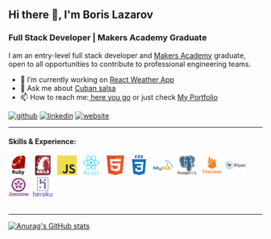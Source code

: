 
<!---
borisl16/borisl16 is a ✨ special ✨ repository because its `README.md` (this file) appears on your GitHub profile.
You can click the Preview link to take a look at your changes.
--->
 

## Hi there 👋, I'm Boris Lazarov
### Full Stack Developer | Makers Academy Graduate

I am an entry-level full stack developer and <a href="https://www.makers.tech">Makers Academy</a> graduate, open to all opportunities to contribute to professional engineering teams.

- 🔭 I’m currently working on <a href="https://github.com/borisl16/weather-app">React Weather App</a>
- 💬 Ask me about <a href="https://www.youtube.com/watch?v=ufyZ-sZSz4c">Cuban salsa</a> 
- 📫 How to reach me:<a href="mailto:lazarov_borislav@yahoo.com"> here you go</a> or just check <a href="https://borisl16.github.io">My Portfolio</a><br> 
 <!-- - 🌱 I’m currently learning <img src="https://github.com/devicons/devicon/blob/master/icons/csharp/csharp-original.svg" title="c#" alt="c#" width="20" height="20"/>&nbsp; -->

[<img src='https://cdn.jsdelivr.net/npm/simple-icons@3.0.1/icons/github.svg' alt='github' height='40'>](https://github.com/borisl16)  [<img src='https://cdn.jsdelivr.net/npm/simple-icons@3.0.1/icons/linkedin.svg' alt='linkedin' height='40'>](https://www.linkedin.com/in/borislav-lazarov-bl//)  [<img src='https://cdn.jsdelivr.net/npm/simple-icons@3.0.1/icons/icloud.svg' alt='website' height='40'>](https://borisl16.github.io)  

---
#### Skills & Experience:
<div>
  <img src="https://github.com/devicons/devicon/blob/master/icons/ruby/ruby-original-wordmark.svg" title="Ruby" alt="Ruby" width="40" height="40"/>&nbsp;
   <img src="https://github.com/devicons/devicon/blob/master/icons/rails/rails-original-wordmark.svg" title="Rails" alt="Rails" width="40" height="40"/>&nbsp;
     <img src="https://github.com/devicons/devicon/blob/master/icons/javascript/javascript-original.svg" title="JavaScript" alt="JavaScript" width="40" height="40"/>&nbsp;
  <img src="https://github.com/devicons/devicon/blob/master/icons/react/react-original-wordmark.svg" title="React" alt="React" width="40" height="40"/>&nbsp;
    <img src="https://github.com/devicons/devicon/blob/master/icons/html5/html5-original.svg" title="HTML5" alt="HTML" width="40" height="40"/>&nbsp;  
  <img src="https://github.com/devicons/devicon/blob/master/icons/css3/css3-plain-wordmark.svg"  title="CSS3" alt="CSS" width="40" height="40"/>&nbsp;
 <img src="https://github.com/devicons/devicon/blob/master/icons/mysql/mysql-original-wordmark.svg" title="MySQL"  alt="MySQL" width="40" height="40"/>&nbsp;
  <img src="https://github.com/devicons/devicon/blob/master/icons/postgresql/postgresql-original-wordmark.svg" title="postgrsql"  alt="postgresql" width="40" height="40"/>&nbsp;
  <img src="https://github.com/devicons/devicon/blob/master/icons/firebase/firebase-plain-wordmark.svg" title="Firebase" alt="Firebase" width="40" height="40"/>&nbsp;
  <img src="https://github.com/devicons/devicon/blob/master/icons/rspec/rspec-original-wordmark.svg" title="rspec" alt="rspec" width="40" height="40"/>&nbsp;
  <img src="https://github.com/devicons/devicon/blob/master/icons/jasmine/jasmine-plain-wordmark.svg" title="jasmine" alt="jasmine" width="40" height="40"/>&nbsp;
  <img src="https://github.com/devicons/devicon/blob/master/icons/heroku/heroku-original-wordmark.svg" title="heroku" alt="heroku" width="40" height="40"/>&nbsp;
 </div><br>

---




[![Anurag's GitHub stats](https://github-readme-stats.vercel.app/api?username=borisl16)](https://github.com/anuraghazra/github-readme-stats)


